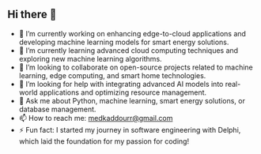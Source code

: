 ## Hi there 👋


- 🔭 I’m currently working on enhancing edge-to-cloud applications and developing machine learning models for smart energy solutions.
- 🌱 I’m currently learning advanced cloud computing techniques and exploring new machine learning algorithms.
- 👯 I’m looking to collaborate on open-source projects related to machine learning, edge computing, and smart home technologies.
- 🤔 I’m looking for help with integrating advanced AI models into real-world applications and optimizing resource management.
- 💬 Ask me about Python, machine learning, smart energy solutions, or database management.
- 📫 How to reach me: [medkaddourr@gmail.com](mailto:medkaddourr@gmail.com)
- ⚡ Fun fact: I started my journey in software engineering with Delphi, which laid the foundation for my passion for coding!

